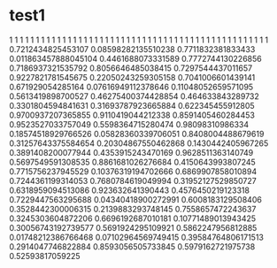 # test1
1
1
1
1
1
1
1
1
1
1
1
1
1
1
1
1
1
1
1
1
1
1
1
1
1
1
1
1
1
1
1
1
1
1
1
1
1
1
1
1
1
1
1
1
1
1
1
1
1
0.7212434825453107
0.08598282135510238
0.7711832381833433
0.011863457888045104
0.4461688073331589
0.7772744130226856
0.7186937321535792
0.8056646485038415
0.7297544437011657
0.9227821781545675
0.22050243259305158
0.7041006601439141
0.671929054285164
0.07616949112378646
0.11048052659571095
0.5613419898700527
0.46275400374428854
0.464633843289732
0.3301804594841631
0.31693787923665884
0.622345455912805
0.9700937207365855
0.9110419044212338
0.8591405460284453
0.9523527033757049
0.5598364715280474
0.98098310986334
0.18574518929766526
0.05828360339706051
0.8408004488679619
0.31257643375584654
0.20304867550462868
0.1430442405967265
0.3891408200077944
0.4353915243470169
0.9628511363140749
0.5697549591308535
0.8861681026276684
0.4150643993807245
0.7715756237945529
0.10376319194702666
0.6869907858010894
0.7244361199314053
0.7680784619049994
0.31952127529850727
0.6318959094513086
0.923632641390443
0.4576450219123318
0.7229447563295688
0.04340418900272991
0.6008183129508406
0.3528442300006315
0.2139883293748145
0.7558657472243637
0.3245303604872206
0.6696192687010181
0.10771489013943425
0.30056743192739577
0.5691924295109921
0.5862247956812885
0.01748212386766468
0.07102964569749415
0.39584764806171513
0.2914047746822884
0.8593056505733845
0.5979162721975738
0.52593817059225
